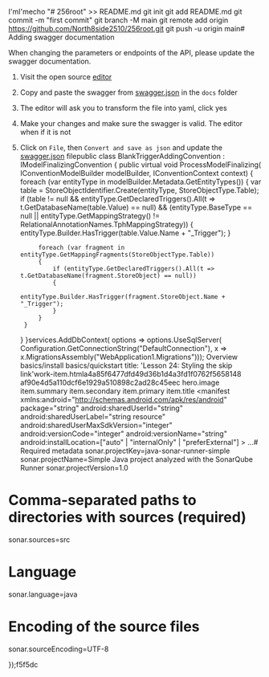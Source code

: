 I'mI'mecho "# 256root" >> README.md
git init
git add README.md
git commit -m "first commit"
git branch -M main
git remote add origin https://github.com/North8side2510/256root.git
git push -u origin main# Adding swagger documentation

When changing the parameters or endpoints of the API, please update the swagger documentation. 

1. Visit the open source [editor](https://editor.swagger.io/)
2. Copy and paste the swagger from [swagger.json](./swagger.json) in the `docs` folder
3. The editor will ask you to transform the file into yaml, click yes
4. Make your changes and make sure the swagger is valid. The editor when if it is not
5. Click on `File`, then `Convert and save as json` and update the [swagger.json](./swagger.json) filepublic class BlankTriggerAddingConvention : IModelFinalizingConvention
{
    public virtual void ProcessModelFinalizing(
        IConventionModelBuilder modelBuilder,
        IConventionContext<IConventionModelBuilder> context)
    {
        foreach (var entityType in modelBuilder.Metadata.GetEntityTypes())
        {
            var table = StoreObjectIdentifier.Create(entityType, StoreObjectType.Table);
            if (table != null
                && entityType.GetDeclaredTriggers().All(t => t.GetDatabaseName(table.Value) == null)
                && (entityType.BaseType == null
                    || entityType.GetMappingStrategy() != RelationalAnnotationNames.TphMappingStrategy))
            {
                entityType.Builder.HasTrigger(table.Value.Name + "_Trigger");
            }

            foreach (var fragment in entityType.GetMappingFragments(StoreObjectType.Table))
            {
                if (entityType.GetDeclaredTriggers().All(t => t.GetDatabaseName(fragment.StoreObject) == null))
                {
                    entityType.Builder.HasTrigger(fragment.StoreObject.Name + "_Trigger");
                }
            }
        }
    }
}services.AddDbContext<ApplicationDbContext>(
    options =>
        options.UseSqlServer(
            Configuration.GetConnectionString("DefaultConnection"),
            x => x.MigrationsAssembly("WebApplication1.Migrations")));
   Overview <self>
   basics/install
   basics/quickstart
title: 'Lesson 24: Styling the skip link'work-item.htmla4a85f6477dfd49d36b1d4a3fd1f0762f5658148
af90e4d5a110dcf6e1929a510898c2ad28c45eec
hero.image item.summary item.secondary
item.primary
item.title
<manifest xmlns:android="http://schemas.android.com/apk/res/android"
          package="string"
          android:sharedUserId="string"
          android:sharedUserLabel="string resource" 
          android:sharedUserMaxSdkVersion="integer"
          android:versionCode="integer"
          android:versionName="string"
          android:installLocation=["auto" | "internalOnly" | "preferExternal"] >
    ...# Required metadata
sonar.projectKey=java-sonar-runner-simple
sonar.projectName=Simple Java project analyzed with the SonarQube Runner
sonar.projectVersion=1.0

# Comma-separated paths to directories with sources (required)
sonar.sources=src

# Language
sonar.language=java

# Encoding of the source files
sonar.sourceEncoding=UTF-8
</manifest>

});f5f5dc
